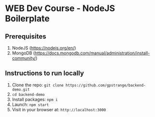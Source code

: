 # WEB Dev Course - NodeJS Boilerplate

## Prerequisites

1. NodeJS (https://nodejs.org/en/)
1. MongoDB (https://docs.mongodb.com/manual/administration/install-community/)

## Instructions to run locally

1. Clone the repo: `git clone https://github.com/gpstrange/backend-demo.git`
1. `cd backend-demo`
1. Install packages: `npm i`
1. Launch: `npm start`
1. Visit in your browser at: `http://localhost:3000`
